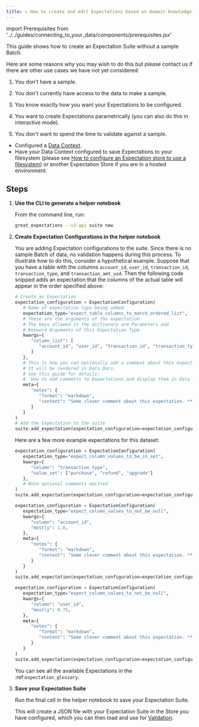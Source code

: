```yaml
---
title: ✳ How to create and edit Expectations based on domain knowledge, without inspecting data directly
---
```


import Prerequisites from '../../guides/connecting_to_your_data/components/prerequisites.jsx'

This guide shows how to create an Expectation Suite without a sample Batch.

Here are some reasons why you may wish to do this but please contact us if there are other use cases we have not yet considered:

1. You don't have a sample.

2. You don't currently have access to the data to make a sample.

3. You know exactly how you want your Expectations to be configured.

4. You want to create Expectations parametrically (you can also do this in interactive mode).

5. You don't want to spend the time to validate against a sample.


<Prerequisites>

- Configured a [Data Context](../../tutorials/getting-started/initialize-a-data-context.md).
- Have your Data Context configured to save Expectations to your filesystem (please see [How to configure an Expectation store to use a filesystem](../../guides/setup/configuring-metadata-stores/how-to-configure-an-expectation-store-on-a-filesystem)) or another Expectation Store if you are in a hosted environment.

</Prerequisites>

Steps
-----

1. **Use the CLI to generate a helper notebook**

   From the command line, run:

   ```bash
   great_expectations --v3-api suite new
   ```

2. **Create Expectation Configurations in the helper notebook**

   You are adding Expectation configurations to the suite. Since there is no sample Batch of data, no validation happens during this process. To illustrate how to do this, consider a hypothetical example. Suppose that you have a table with the columns ``account_id``, ``user_id``, ``transaction_id``, ``transaction_type``, and ``transaction_amt_usd``. Then the following code snipped adds an expectation that the columns of the actual table will appear in the order specified above:

   ```python
   # Create an Expectation
   expectation_configuration = ExpectationConfiguration(
      # Name of expectation type being added
      expectation_type="expect_table_columns_to_match_ordered_list",
      # These are the arguments of the expectation
      # The keys allowed in the dictionary are Parameters and
      # Keyword Arguments of this Expectation Type
      kwargs={
         "column_list": [
            "account_id", "user_id", "transaction_id", "transaction_type", "transaction_amt_usd"
         ]
      },
      # This is how you can optionally add a comment about this expectation.
      # It will be rendered in Data Docs.
      # See this guide for details:
      # `How to add comments to Expectations and display them in Data Docs`.
      meta={
         "notes": {
            "format": "markdown",
            "content": "Some clever comment about this expectation. **Markdown** `Supported`"
         }
      }
   )
   # Add the Expectation to the suite
   suite.add_expectation(expectation_configuration=expectation_configuration)
   ```

   Here are a few more example expectations for this dataset:

   ```python
   expectation_configuration = ExpectationConfiguration(
      expectation_type="expect_column_values_to_be_in_set",
      kwargs={
         "column": "transaction_type",
         "value_set": ["purchase", "refund", "upgrade"]
      },
      # Note optional comments omitted
   )
   suite.add_expectation(expectation_configuration=expectation_configuration)
   ```

   ```python
   expectation_configuration = ExpectationConfiguration(
      expectation_type="expect_column_values_to_not_be_null",
      kwargs={
         "column": "account_id",
         "mostly": 1.0,
      },
      meta={
         "notes": {
            "format": "markdown",
            "content": "Some clever comment about this expectation. **Markdown** `Supported`"
         }
      }
   )
   suite.add_expectation(expectation_configuration=expectation_configuration)
   ```

   ```python
   expectation_configuration = ExpectationConfiguration(
      expectation_type="expect_column_values_to_not_be_null",
      kwargs={
         "column": "user_id",
         "mostly": 0.75,
      },
      meta={
         "notes": {
            "format": "markdown",
            "content": "Some clever comment about this expectation. **Markdown** `Supported`"
         }
      }
   )
   suite.add_expectation(expectation_configuration=expectation_configuration)
   ```

   You can see all the available Expectations in the :ref:`expectation_glossary`.

3. **Save your Expectation Suite**

    Run the final cell in the helper notebook to save your Expectation Suite.

    This will create a JSON file with your Expectation Suite in the Store you have configured, which you can then load and use for [Validation](../../reference/validation).
